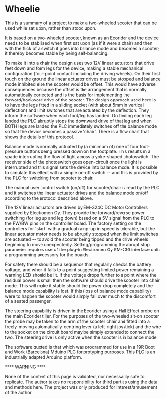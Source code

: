 # Wheelie
This is a summary of a project to make a two-wheeled scooter that can be used while sat upon, rather than stood upon.

It is based on a two-wheeled scooter, known as an Ecorider and the device needs to be stabilised when first sat upon (as if it were a chair) and then with the flick of a switch it goes into balance mode and becomes a scooter; it thereby becomes stable by being self-balancing.

To make it into a chair the design uses two 12V linear actuators that drive feet down and form legs for the device, making a stable mechanical configuration (four-point contact including the driving wheels). On their first touch on the ground the linear actuator drives must be stopped and balance mode inhibited else the scooter would be offset.  This would have adverse consequences because the offset is the arrangement that is normally automatically corrected and is the basis for implementing the forward/backward drive of the scooter.  The design approach used here is to have the legs fitted in a sliding socket (with about 5mm in vertical deflection) and limit switches that are actuated by the deflection. They inform the software when each foot/leg has landed.  On finding each leg landed the PLC abruptly stops the downward drive of that leg and when BOTH legs are landed the PLC immediately switches off the balance mode so that the device becomes a passive 'chair'.  There is a flow chart that shows the details of this protocol.

Balance mode is normally actuated by (a minimum of) one of four foot-pressure buttons being pressed down on the footplate. This results in a spade interrupting the flow of light across a yoke-shaped photoswitch.  The receiver side of the photoswitch goes open-circuit once the light is interrupted and this signal sets the device into balance mode.  It is possible to simulate this effect with a simple on-off switch -- and this is provided by the PLC for switching from scooter to chair.

The manual user control switch (on/off) for scooter/chair is read by the PLC and it switches the linear actuator drives and the balance mode on/off according to the protocol described above.

The 12V linear actuators are driven by EM-324C DC Motor Controllers supplied by Electromen Oy.  They provide the forward/reverse power switching (for leg up and leg down) based on a 5V signal from the PLC to the FW/BW pins on the controller board.  The factory setting on the controllers for 'start' with a gradual ramp-up in speed is tolerable, but the linear actuator motor needs to be abruptly stopped when the limit switches are actuated -- to avoid the scooter being tipped and the drive wheels beginning to move unexpectedly.  Setting/programming the abrupt stop parameter requires use of the plug-in Electromen Oy EM-236 interface unit: a programming accessory for the boards.

For safety there should be a sequence that regularly checks the battery voltage, and when it falls to a point suggesting limited power remaining a warning LED should be lit.  If the voltage drops further to a point where the residual power is small then the software should drive the scooter into chair mode.  This will make it stable should the power drop completely and the balance mode capability is lost.  If this (loss of balance mode capability) were to happen the scooter would simply fall over much to the discomfort of a seated passenger.

The steering capability is driven in the Ecorider using a Hall Effect probe on the main Ecorider tiller.  For the purposes of the two-wheeled sit-on scooter the probe may be taken to the arm of the scooter chair and fitted into a freely-moving automatically-centring lever (a left-right joystick) and the wire to the socket on the circuit board may be simply extended to connect the two.  The steering drive is only active when the scooter is in balance mode

The software quoted is that which was programmed for use in a 19R Boot and Work (Barcelona) Mduino PLC for protyping purposes.  This PLC is an industrially adapted Arduino platform.

**** WARNING ****

None of the content of this page is validated, nor necessarily safe to replicate.  The author takes no responsibility for third parties using the data and methods here.  The project was only produced for interest/amusement of the author
